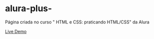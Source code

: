# alura-plus-
Página criada no curso " HTML e CSS: praticando HTML/CSS" da Alura

<a href="https://lauramoura98.github.io/alura-plus-/">Live Demo</a>

